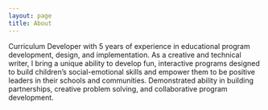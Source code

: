 ```yaml
---
layout: page
title: About
---
```

Curriculum Developer with 5 years of experience in educational program development, design, and implementation. As a creative and technical writer, I bring a unique ability to develop fun, interactive programs designed to build children’s social-emotional skills and empower them to be positive leaders in their schools and communities. Demonstrated ability in building partnerships, creative problem solving, and collaborative program development. 

